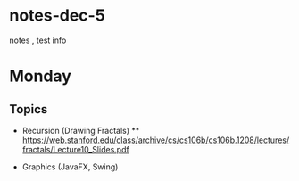 # notes-dec-5
notes , test info 


# Monday #

## Topics ##

* Recursion (Drawing Fractals) 
   ** https://web.stanford.edu/class/archive/cs/cs106b/cs106b.1208/lectures/fractals/Lecture10_Slides.pdf

* Graphics (JavaFX, Swing)
